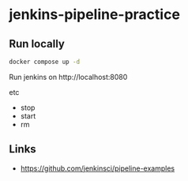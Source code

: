 # jenkins-pipeline-practice

## Run locally

```sh
docker compose up -d
```
Run jenkins on http://localhost:8080

etc
- stop
- start
- rm

## Links
- https://github.com/jenkinsci/pipeline-examples

